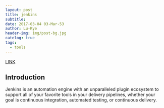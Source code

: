 ```yaml
---
layout: post
title: jenkins
subtitle: 
date: 2017-03-04 03-Mar-53
author: Lu-Kye
header-img: img/post-bg.jpg
catelog: true
tags: 
  - tools
---
```

[LINK](https://jenkins.io/)

## Introduction
Jenkins is an automation engine with an unparalleled plugin ecosystem to support all of your favorite tools in your delivery pipelines, whether your goal is continuous integration, automated testing, or continuous delivery.
